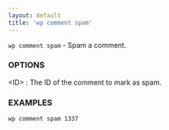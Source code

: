 ```yaml
---
layout: default
title: 'wp comment spam'
---
```


`wp comment spam` - Spam a comment.

### OPTIONS

&lt;ID&gt;
: The ID of the comment to mark as spam.

### EXAMPLES

    wp comment spam 1337

